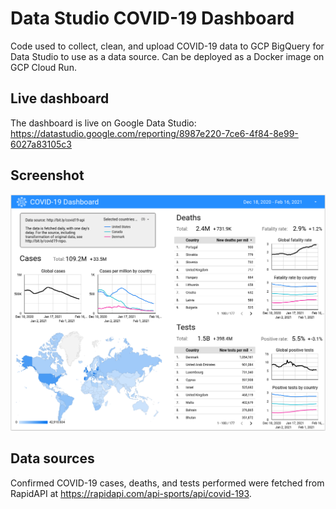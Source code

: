 # Data Studio COVID-19 Dashboard

Code used to collect, clean, and upload COVID-19 data to GCP BigQuery for Data Studio to use as a data source. Can be deployed as a Docker image on GCP Cloud Run.

## Live dashboard

The dashboard is live on Google Data Studio: https://datastudio.google.com/reporting/8987e220-7ce6-4f84-8e99-6027a83105c3


## Screenshot

![](datastudio/screenshot.png)


## Data sources

Confirmed COVID-19 cases, deaths, and tests performed were fetched from RapidAPI at https://rapidapi.com/api-sports/api/covid-193.
